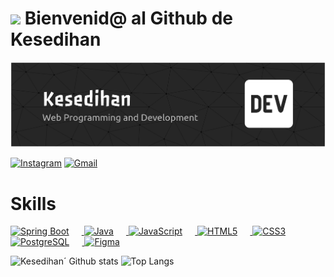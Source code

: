 
# <img src="https://media2.giphy.com/media/v1.Y2lkPTc5MGI3NjExY2RpOW81aTh6N290MWtoN3Zkejh3M3MzaGU4czVqbnU3MWxneHdoeCZlcD12MV9pbnRlcm5hbF9naWZfYnlfaWQmY3Q9cw/zUQrlUk7Zo51n57CNC/giphy.gif" width="100" /> Bienvenid@ al Github de Kesedihan

![Banner de Kesedihan](github-header-banner.png)

[![Instagram](https://img.shields.io/badge/Instagram-%23E4405F.svg?style=for-the-badge&logo=Instagram&logoColor=white)](https://www.instagram.com/marlon_0n?igsh=MW9reTl5a3huMWYzdw==) [![Gmail](https://img.shields.io/badge/Gmail-D14836?style=for-the-badge&logo=gmail&logoColor=white)](mailto:marlongarzonmedina845@gmail.com)


# Skills 

<p align="left">
  <a href="https://spring.io/" target="_blank" rel="noreferrer">
    <img src="https://raw.githubusercontent.com/danielcranney/readme-generator/main/public/icons/skills/spring-boot-colored.svg" alt="Spring Boot" title="Spring Boot" width="36" height="36" style="margin-right: 20px;" />
  </a>
  <a href="https://www.oracle.com/java/" target="_blank" rel="noreferrer">
    <img src="https://raw.githubusercontent.com/danielcranney/readme-generator/main/public/icons/skills/java-colored.svg" alt="Java" title="Java" width="36" height="36" style="margin-right: 20px;" />
  </a>
  <a href="https://developer.mozilla.org/en-US/docs/Web/JavaScript" target="_blank" rel="noreferrer">
    <img src="https://raw.githubusercontent.com/danielcranney/readme-generator/main/public/icons/skills/javascript-colored.svg" alt="JavaScript" title="JavaScript" width="36" height="36" style="margin-right: 20px;" />
  </a>
  <a href="https://developer.mozilla.org/en-US/docs/Glossary/HTML5" target="_blank" rel="noreferrer">
    <img src="https://raw.githubusercontent.com/danielcranney/readme-generator/main/public/icons/skills/html5-colored.svg" alt="HTML5" title="HTML5" width="36" height="36" style="margin-right: 20px;" />
  </a>
  <a href="https://www.w3.org/TR/CSS/#css" target="_blank" rel="noreferrer">
    <img src="https://raw.githubusercontent.com/danielcranney/readme-generator/main/public/icons/skills/css3-colored.svg" alt="CSS3" title="CSS3" width="36" height="36" style="margin-right: 20px;" />
  </a>
  <a href="https://www.postgresql.org/" target="_blank" rel="noreferrer">
    <img src="https://raw.githubusercontent.com/danielcranney/readme-generator/main/public/icons/skills/postgresql-colored.svg" alt="PostgreSQL" title="PostgreSQL" width="36" height="36" style="margin-right: 20px;" />
  </a>
  <a href="https://www.figma.com/" target="_blank" rel="noreferrer">
    <img src="https://raw.githubusercontent.com/danielcranney/readme-generator/main/public/icons/skills/figma-colored.svg" alt="Figma" title="Figma" width="36" height="36" style="margin-right: 20px;" />
  </a>
</p>



![Kesedihan´ Github stats](https://github-readme-stats.vercel.app/api?username=Kesedihan&show_icons=true&theme=dark) ![Top Langs](https://github-readme-stats.vercel.app/api/top-langs/?username=Kesedihan&layout=compact&theme=dark)
